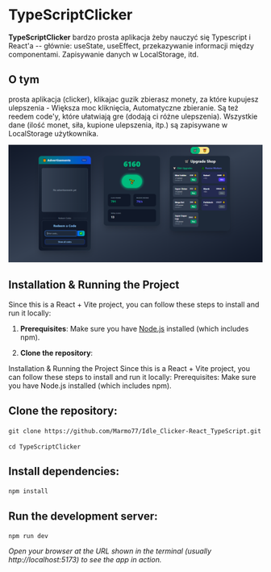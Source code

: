 # TypeScriptClicker

**TypeScriptClicker** bardzo prosta aplikacja żeby nauczyć się Typescript i React'a -- głównie: useState, useEffect, przekazywanie informacji między componentami. Zapisywanie danych w LocalStorage, itd.

## O tym
prosta aplikacja (clicker), klikajac guzik zbierasz monety, za które kupujesz ulepszenia - Większa moc kliknięcia, Automatyczne zbieranie.
Są też reedem code'y, które ułatwiają gre (dodają ci różne ulepszenia).
Wszystkie dane (ilość monet, siła, kupione ulepszenia, itp.) są zapisywane w LocalStorage użytkownika.

![Game_screenshot/snippet](https://github.com/Marmo77/Idle_Clicker-React_TypeScript/blob/main/public/Idle-clicker-typescript.png)


## Installation & Running the Project

Since this is a React + Vite project, you can follow these steps to install and run it locally:

1. **Prerequisites**: Make sure you have [Node.js](https://nodejs.org/en/download/) installed (which includes npm).

2. **Clone the repository**:

Installation & Running the Project
Since this is a React + Vite project, you can follow these steps to install and run it locally:
Prerequisites: Make sure you have Node.js installed (which includes npm).

## Clone the repository:
```git clone https://github.com/Marmo77/Idle_Clicker-React_TypeScript.git```

```cd TypeScriptClicker```
## Install dependencies:
```npm install```
## Run the development server:
```npm run dev```

*Open your browser at the URL shown in the terminal (usually http://localhost:5173) to see the app in action.*
